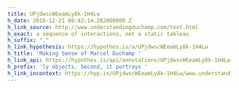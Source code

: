 ```yaml
---
title: UPjdwscWEeamLy8k-1H4Lw
h_date: 2016-12-21 00:42:14.282000000 Z
h_link_source: http://www.understandingduchamp.com/text.html
h_exact: a sequence of interactions, not a static tableau
h_suffix: "."
h_link_hypothesis: https://hypothes.is/a/UPjdwscWEeamLy8k-1H4Lw
h_title: 'Making Sense of Marcel Duchamp '
h_link_api: https://hypothes.is/api/annotations/UPjdwscWEeamLy8k-1H4Lw
h_prefix: 'ly objects. Second, it portrays '
h_link_incontext: https://hyp.is/UPjdwscWEeamLy8k-1H4Lw/www.understandingduchamp.com/text.html
---
```


